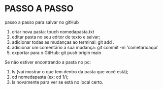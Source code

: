 # PASSO A PASSO

passo a passo para salvar no gitHub
1. criar nova pasta: touch nomedapasta.txt
2. editar pasta no seu editor de texto e salvar;
3. adicionar todas as mudanças ao terminal: git add .
4. adicionar um comentário a sua mudança: git commit -m 'cometarioaqui'
5. exportar para o GitHub: git push origin main

Se não estiver encontrando a pasta no pc:
1. ls (vai mostrar o que tem dentro da pasta que você está);
2. cd nomedapasta (ex: cd 1/);
3. ls novamente para ver se está no local certo.
